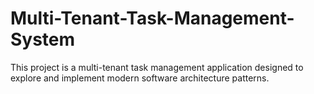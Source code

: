 # Multi-Tenant-Task-Management-System
This project is a multi-tenant task management application designed to explore and implement modern software architecture patterns.
